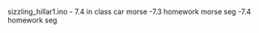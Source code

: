 sizzling_hillar1.ino   - 7.4 in class car
morse                  -7.3  homework  morse
seg                    -7.4   homework  seg
